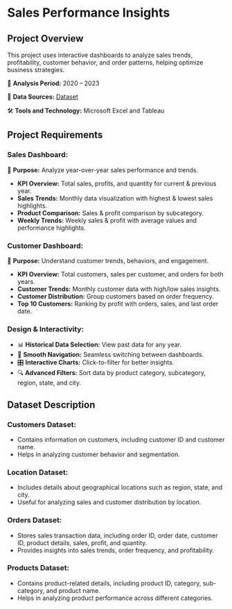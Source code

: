 # Sales Performance Insights

## **Project Overview**
This project uses interactive dashboards to analyze sales trends, profitability, customer behavior, and order patterns, helping optimize business strategies.

📅 **Analysis Period:** 2020 – 2023

📂 **Data Sources:** [Dataset](https://github.com/Premith96/Sales_and_Customer_Insights_Project/tree/main/Dataset)

🛠️ **Tools and Technology:** Microsoft Excel and Tableau

## **Project Requirements**  

### **Sales Dashboard:**
📌 **Purpose:** Analyze year-over-year sales performance and trends.  
- **KPI Overview:** Total sales, profits, and quantity for current & previous year.  
- **Sales Trends:** Monthly data visualization with highest & lowest sales highlights.  
- **Product Comparison:** Sales & profit comparison by subcategory.  
- **Weekly Trends:** Weekly sales & profit with average values and performance highlights.  

### **Customer Dashboard:**  
📌 **Purpose:** Understand customer trends, behaviors, and engagement.  
- **KPI Overview:** Total customers, sales per customer, and orders for both years.  
- **Customer Trends:** Monthly customer data with high/low sales insights.  
- **Customer Distribution:** Group customers based on order frequency.  
- **Top 10 Customers:** Ranking by profit with orders, sales, and last order date.  

### **Design & Interactivity:**  
- 📊 **Historical Data Selection:** View past data for any year.  
- 🔄 **Smooth Navigation:** Seamless switching between dashboards.  
- 🎛 **Interactive Charts:** Click-to-filter for better insights.  
- 🔍 **Advanced Filters:** Sort data by product category, subcategory, region, state, and city.  

## **Dataset Description**

### **Customers Dataset:**
- Contains information on customers, including customer ID and customer name.  
- Helps in analyzing customer behavior and segmentation.

### **Location Dataset:**
- Includes details about geographical locations such as region, state, and city.  
- Useful for analyzing sales and customer distribution by location.

### **Orders Dataset:**
- Stores sales transaction data, including order ID, order date, customer ID, product details, sales, profit, and quantity.  
- Provides insights into sales trends, order frequency, and profitability.

### **Products Dataset:**
- Contains product-related details, including product ID, category, sub-category, and product name.  
- Helps in analyzing product performance across different categories.

